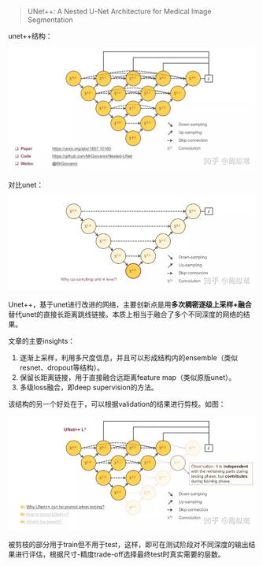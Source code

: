> UNet++: A Nested U-Net Architecture for Medical Image Segmentation



unet++结构：

![img](assets/v2-d777c486eed9f886bf07c976130ab38e_1440w.jpg)



对比unet：



![img](assets/v2-0180b2e84ca1b581bedbe7d4ccb8d1f9_1440w.jpg)



Unet++，基于unet进行改进的网络，主要创新点是用**多次稠密逐级上采样+融合**替代unet的直接长距离跳线链接。本质上相当于融合了多个不同深度的网络的结果。

文章的主要insights：

1. 逐渐上采样，利用多尺度信息，并且可以形成结构内的ensemble（类似resnet、dropout等结构）。
2. 保留长距离链接，用于直接融合远距离feature map（类似原版unet）。
3. 多级loss融合，即deep supervision的方法。

该结构的另一个好处在于，可以根据validation的结果进行剪枝。如图：



![img](assets/v2-53e23bbec3f7667ad87a2513667b1c08_1440w.jpg)

被剪枝的部分用于train但不用于test，这样，即可在测试阶段对不同深度的输出结果进行评估，根据尺寸-精度trade-off选择最终test时真实需要的层数。





